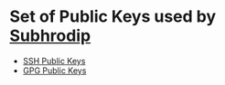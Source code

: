 # Set of Public Keys used by [Subhrodip](https://subho.xyz)

- [SSH Public Keys](./ssh/)
- [GPG Public Keys](./gpg/)
